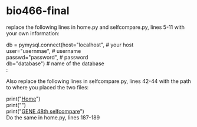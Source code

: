 # bio466-final
replace the following lines in home.py and selfcompare.py, lines 5-11 with your own information:
<div>
db = pymysql.connect(host="localhost",  # your host 
<div>
                     user="usernmae",       # username
                     <div>
                     passwd="password",     # password
                     <div>
                     db="database")   # name of the database
                     
<div>:


Also replace the following lines in selfcompare.py,  lines 42-44 with the path to where you placed the two files:
<div>
print("<a href='home path'>Home</a>")
<div>
print("</th><th></th><th>")
<div>
print("<a href='selfcompare path'>GENE 48th selfcompare</a>")

<div>
Do the same in home.py, lines 187-189
                     
